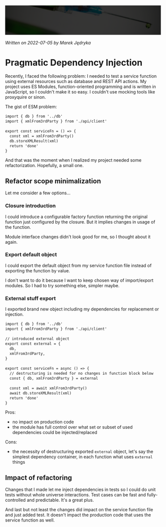 ![](img/header-di-module.png)

*Written on 2022-07-05 by Marek Jędryka*

# Pragmatic Dependency Injection

Recently, I faced the following problem:
I needed to test a service function using external resources such as database and REST API actions.
My project uses ES Modules, function-oriented programming and is written in JavaScript, so I couldn't make it so easy.
I couldn't use mocking tools like proxyquire or sinon.

The gist of ESM problem:

```JS
import { db } from '../db'
import { xmlFrom3rdParty } from './api/client'

export const serviceFn = () => {
  const xml = xmlFrom3rdParty()
  db.storeXMLResult(xml)
  return 'done'
}
```

And that was the moment when I realized my project needed some refactorization.
Hopefully, a small one.

## Refactor scope minimalization

Let me consider a few options...

### Closure introduction

I could introduce a configurable factory function returning the original function just configured by the closure.
But it implies changes in usage of the function.

Module interface changes didn't look good for me, so I thought about it again.

### Export default object

I could export the default object from my service function file instead of exporting the function by value.

I don't want to do it because I want to keep chosen way of import/export modules.
So I had to try something else, simpler maybe.

### External stuff export

I exported brand new object including my dependencies for replacement or injection.

```JS
import { db } from '../db'
import { xmlFrom3rdParty } from './api/client'

// introduced external object
export const external = {
  db,
  xmlFrom3rdParty,
}

export const serviceFn = async () => {
  // destructuring is needed for no changes in function block below
  const { db, xmlFrom3rdParty } = external

  const xml = await xmlFrom3rdParty()
  await db.storeXMLResult(xml)
  return 'done'
}
```

Pros:

- no impact on production code
- the module has full control over what set or subset of used dependencies could be injected/replaced

Cons:

- the necessity of destructuring exported `external` object, let's say the simplest dependency container, in each function what uses `external` things

## Impact of refactoring

Changes that I made let me inject dependencies in tests so I could do unit tests without whole universe interactions.
Test cases can be fast and fully-controlled and predictable.
It's a great plus.

And last but not least the changes did impact on the service function file and just added test.
It doesn't impact the production code that uses the service function as well.
